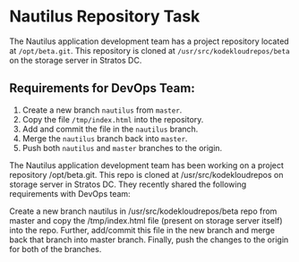 # Nautilus Repository Task

The Nautilus application development team has a project repository located at `/opt/beta.git`. This repository is cloned at `/usr/src/kodekloudrepos/beta` on the storage server in Stratos DC.  

## Requirements for DevOps Team:

1. Create a new branch `nautilus` from `master`.
2. Copy the file `/tmp/index.html` into the repository.
3. Add and commit the file in the `nautilus` branch.
4. Merge the `nautilus` branch back into `master`.
5. Push both `nautilus` and `master` branches to the origin.

The Nautilus application development team has been working on a project repository /opt/beta.git. This repo is cloned at /usr/src/kodekloudrepos on storage server in Stratos DC. They recently shared the following requirements with DevOps team:



Create a new branch nautilus in /usr/src/kodekloudrepos/beta repo from master and copy the /tmp/index.html file (present on storage server itself) into the repo. Further, add/commit this file in the new branch and merge back that branch into master branch. Finally, push the changes to the origin for both of the branches.
